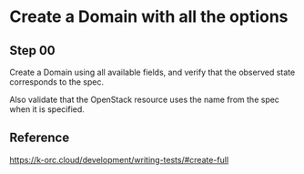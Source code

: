 # Create a Domain with all the options

## Step 00

Create a Domain using all available fields, and verify that the observed state corresponds to the spec.

Also validate that the OpenStack resource uses the name from the spec when it is specified.

## Reference

https://k-orc.cloud/development/writing-tests/#create-full
